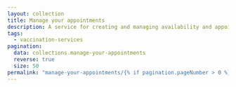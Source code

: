 ```yaml
---
layout: collection
title: Manage your appointments
description: A service for creating and managing availability and appointments for vaccination providers
tags:
  - vaccination-services
pagination:
  data: collections.manage-your-appointments
  reverse: true
  size: 50
permalink: "manage-your-appointments/{% if pagination.pageNumber > 0 %}page/{{ pagination.pageNumber + 1 }}{% endif %}/"
---
```

